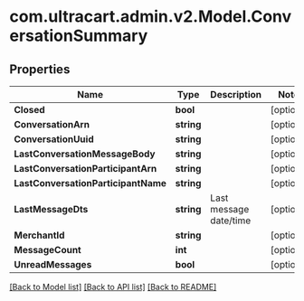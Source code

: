 
# com.ultracart.admin.v2.Model.ConversationSummary

## Properties

Name | Type | Description | Notes
------------ | ------------- | ------------- | -------------
**Closed** | **bool** |  | [optional] 
**ConversationArn** | **string** |  | [optional] 
**ConversationUuid** | **string** |  | [optional] 
**LastConversationMessageBody** | **string** |  | [optional] 
**LastConversationParticipantArn** | **string** |  | [optional] 
**LastConversationParticipantName** | **string** |  | [optional] 
**LastMessageDts** | **string** | Last message date/time | [optional] 
**MerchantId** | **string** |  | [optional] 
**MessageCount** | **int** |  | [optional] 
**UnreadMessages** | **bool** |  | [optional] 

[[Back to Model list]](../README.md#documentation-for-models)
[[Back to API list]](../README.md#documentation-for-api-endpoints)
[[Back to README]](../README.md)

